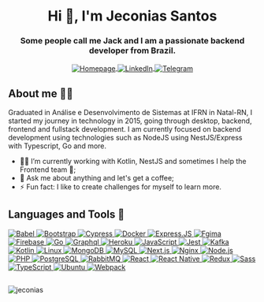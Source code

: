 <h1 align="center">Hi 👋, I'm Jeconias Santos</h1>
<h3 align="center">Some people call me Jack and I am a passionate backend developer from Brazil.</h3>

<section>
<p align="center">
    <a href="https://jeconias.vitrinne.site" target="_blank">
        <img align="center" src="https://img.shields.io/badge/Homepage-444444?style=for-the-badge&logo=homepage&logoColor=white" alt="Homepage"/>
    </a>
    <a href="https://www.linkedin.com/in/jeconias" target="_blank">
        <img align="center" src="https://img.shields.io/badge/LinkedIn-0077B5?style=for-the-badge&logo=linkedin&logoColor=white" alt="LinkedIn"/>
    </a>
    <a href="https://t.me/jeconias" target="_blank">
        <img align="center" src="https://img.shields.io/badge/Telegram-2CA5E0?style=for-the-badge&logo=telegram&logoColor=white" alt="Telegram"/>
    </a>
</p>
<section>

<section>
    <h2 align="left">About me 🙋‍♂️</h2>
<p>
    Graduated in Análise e Desenvolvimento de Sistemas at IFRN in Natal-RN, I started my journey in technology in 2015, going through desktop, backend, frontend and fullstack development. I am currently focused on backend development using technologies such as NodeJS using NestJS/Express with Typescript, Go and more.
</p>

- 👨‍💻 I’m currently working with Kotlin, NestJS and sometimes I help the Frontend team 💄;
- 💬 Ask me about anything and let's get a coffee;
- ⚡ Fun fact: I like to create challenges for myself to learn more.

</section>

<section>
    <h2 align="left">Languages and Tools 🚀</h2>
    <a href="https://babeljs.io/">
        <img src="https://img.shields.io/badge/Babel-F7DE4F?style=for-the-badge&logo=babel&logoColor=black" alt="Babel" />
    </a>
    <a href="https://getbootstrap.com/">
        <img src="https://img.shields.io/badge/Bootstrap-563D7C?style=for-the-badge&logo=bootstrap&logoColor=white" alt="Bootstrap" />
    </a>
    <a href="https://www.cypress.io/">
        <img src="https://img.shields.io/badge/Cypress-000?style=for-the-badge&logo=cypress&logoColor=white" alt="Cypress" />
    </a>
    <a href="https://www.docker.com/">
        <img src="https://img.shields.io/badge/Docker-2C9AC4?style=for-the-badge&logo=docker&logoColor=white" alt="Docker" />
    </a>
    <a href="https://expressjs.com/">
        <img src="https://img.shields.io/badge/Express.js-404D59?style=for-the-badge&logo=express" alt="Express.JS" />
    </a>
    <a href="https://figma.com">
        <img src="https://img.shields.io/badge/figma-EA3811?style=for-the-badge&logo=figma&logoColor=white" alt="Fgima" />
    </a>
    <a href="https://firebase.google.com/">
        <img src="https://img.shields.io/badge/Firebase-FBCC3E?style=for-the-badge&logo=firebase&logoColor=black" alt="Firebase" />
    </a>
    <a href="https://golang.org/">
        <img src="https://img.shields.io/badge/Golang-77D7E4?style=for-the-badge&logo=go&logoColor=black" alt="Go" />
    </a>
    <a href="https://graphql.org/">
        <img src="https://img.shields.io/badge/Graphql-DA0096?style=for-the-badge&logo=graphql&logoColor=white" alt="Graphql" />
    </a>
    <a href="https://www.heroku.com/">
        <img src="https://img.shields.io/badge/Heroku-430098?style=for-the-badge&logo=heroku&logoColor=white" alt="Heroku" />
    </a>
    <a href="https://developer.mozilla.org/en-US/docs/Web/JavaScript">
        <img src="https://img.shields.io/badge/JavaScript-F7DF1E?style=for-the-badge&logo=javascript&logoColor=black" alt="JavaScript" />
    </a>
    <a href="https://jestjs.io/">
        <img src="https://img.shields.io/badge/Jest-B93A1A?style=for-the-badge&logo=jest&logoColor=white" alt="Jest" />
    </a>
    <a href="https://kafka.apache.org/">
        <img src="https://img.shields.io/badge/Kafka-444444?style=for-the-badge&logo=Apache%20Kafka&logoColor=white" alt="Kafka" />
    </a>
    <a href="https://kotlinlang.org/">
        <img src="https://img.shields.io/badge/Kotlin-B125EA?style=for-the-badge&logo=kotlin&logoColor=white" alt="Kotlin" />
    </a>
    <a href="https://www.linux.org/">
        <img src="https://img.shields.io/badge/linux-FCD346?style=for-the-badge&logo=linux&logoColor=black" alt="Linux" />
    </a>
    <a href="https://www.mongodb.com/">
        <img src="https://img.shields.io/badge/MongoDB-4EA94B?style=for-the-badge&logo=mongodb&logoColor=white" alt="MongoDB" />
    </a>
    <a href="https://www.mysql.com/">
        <img src="https://img.shields.io/badge/MySQL-00000F?style=for-the-badge&logo=mysql&logoColor=white" alt="MySQL" />
    </a>
    <a href="https://nextjs.org/">
        <img src="https://img.shields.io/badge/Next.js-white?style=for-the-badge&logo=next.js&logoColor=black" alt="Next.js" />
    </a>
    <a href="https://www.nginx.com/">
        <img src="https://img.shields.io/badge/nginx-26951C?style=for-the-badge&logo=nginx&logoColor=white" alt="Nginx" />
    </a>
    <a href="https://nodejs.org/en/">
        <img src="https://img.shields.io/badge/Node.js-468742?style=for-the-badge&logo=node.js&logoColor=white" alt="Node.js" />
    </a>
    <a href="https://www.php.net/">
        <img src="https://img.shields.io/badge/PHP-777BB4?style=for-the-badge&logo=php&logoColor=white" alt="PHP" />
    </a>
    <a href="https://www.postgresql.org/">
        <img src="https://img.shields.io/badge/PostgreSQL-316192?style=for-the-badge&logo=postgresql&logoColor=white" alt="PostgreSQL" />
    </a>
    <a href="https://www.rabbitmq.com/">
        <img src="https://img.shields.io/badge/rabbitmq-F8681A?style=for-the-badge&logo=rabbitmq&logoColor=white" alt="RabbitMQ" />
    </a>
    <a href="https://reactjs.org/">
        <img src="https://img.shields.io/badge/React-20232A?style=for-the-badge&logo=react&logoColor=61DAFB" alt="React" />
    </a>
    <a href="https://reactnative.dev/">
        <img src="https://img.shields.io/badge/React_Native-20232A?style=for-the-badge&logo=react&logoColor=61DAFB" alt="React Native" />
    </a>
    <a href="https://redux.js.org/">
        <img src="https://img.shields.io/badge/Redux-593D88?style=for-the-badge&logo=redux&logoColor=white" alt="Redux" />
    </a>
    <a href="https://sass-lang.com/">
        <img src="https://img.shields.io/badge/Sass-CC6699?style=for-the-badge&logo=sass&logoColor=white" alt="Sass" />
    </a>
    <a href="https://www.typescriptlang.org/">
        <img src="https://img.shields.io/badge/TypeScript-007ACC?style=for-the-badge&logo=typescript&logoColor=white" alt="TypeScript" />
    </a>
    <a href="https://ubuntu.com/">
        <img src="https://img.shields.io/badge/Ubuntu-E95420?style=for-the-badge&logo=ubuntu&logoColor=white" alt="Ubuntu" />
    </a>
    <a href="https://webpack.js.org/">
        <img src="https://img.shields.io/badge/Webpack-3971B5?style=for-the-badge&logo=webpack&logoColor=white" alt="Webpack" />
    </a>
</section>

<section>
    <h2></h2>
<p align="left">
    <img align="center" src="https://github-readme-stats-jeconias.vercel.app/api?username=jeconias&show_icons=true&count_private=true&theme=dracula&include_all_commits" alt="jeconias" />
</p>
</section>
